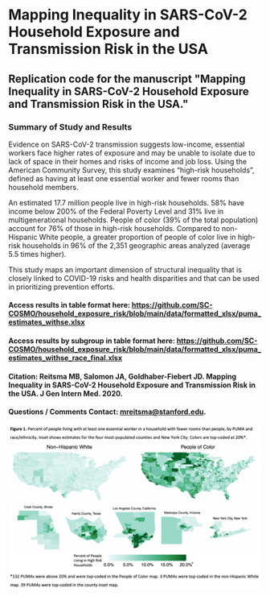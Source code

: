 # Mapping Inequality in SARS-CoV-2 Household Exposure and Transmission Risk in the USA
## Replication code for the manuscript "Mapping Inequality in SARS-CoV-2 Household Exposure and Transmission Risk in the USA."

### Summary of Study and Results
Evidence on SARS-CoV-2 transmission suggests low-income, essential workers face higher rates of exposure and may be unable to isolate due to lack of space in their homes and risks of income and job loss. Using the American Community Survey, this study examines “high-risk households”, defined as having at least one essential worker and fewer rooms than household members.

An estimated 17.7 million people live in high-risk households. 58% have income below 200% of the Federal Poverty Level and 31% live in multigenerational households. People of color (39% of the total population) account for 76% of those in high-risk households. Compared to non-Hispanic White people, a greater proportion of people of color live in high-risk households in 96% of the 2,351 geographic areas analyzed (average 5.5 times higher).

This study maps an important dimension of structural inequality that is closely linked to COVID-19 risks and health disparities and that can be used in prioritizing prevention efforts.

#### Access results in table format here: https://github.com/SC-COSMO/household_exposure_risk/blob/main/data/formatted_xlsx/puma_estimates_withse.xlsx

#### Access results by subgroup in table format here: https://github.com/SC-COSMO/household_exposure_risk/blob/main/data/formatted_xlsx/puma_estimates_withse_race_final.xlsx

#### Citation: Reitsma MB, Salomon JA, Goldhaber-Fiebert JD. Mapping Inequality in SARS-CoV-2 Household Exposure and Transmission Risk in the USA. J Gen Intern Med. 2020.

#### Questions / Comments Contact: mreitsma@stanford.edu.

![alt text](https://github.com/SC-COSMO/household_exposure_risk/blob/main/figure/figure1.png?raw=true)

